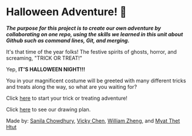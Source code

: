 # Halloween Adventure! 🎃
**_The purpose for this project is to create our own adventure by collaborating on one repo, using the skills we learned in this unit about Github such as command lines, Git, and merging._**  

It's that time of the year folks! The festive spirits of ghosts, horror, and screaming, "TRICK OR TREAT!" 

Yep, **IT'S HALLOWEEN NIGHT!!!** 

You in your magnificent costume will be greeted with many different tricks and treats along the way, so what are you waiting for? 

Click [here](house.md) to start your trick or treating adventure!  

Click [here](https://docs.google.com/drawings/d/10iLHPNbuOlthuEDFrAJWRbDWi2vx50AQcLZzaVLOwXk/edit?usp=sharing) to see our drawing plan.  

Made by: [Sanila Chowdhury](https://github.com/sanilac6459), [Vicky Chen](https://github.com/vickyc6811), [William Zheng](https://github.com/WilliamZ8996), and [Myat Thet Htut](https://github.com/myattheth4618)